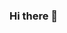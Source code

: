 ### Hi there 👋

<!--
**123soniyo/123soniyo** is a ✨ _special_ ✨ repository because its `README.md` (this file) appears on your GitHub profile.

Here are some ideas to get you started:

👋 Hi, I’m @shrutiK
👀 I’m interested in Devlopment
💞️ I’m looking to collaborate on ...
📫 How to reach me shrutikristm2001@gmail.com

- 
-->
